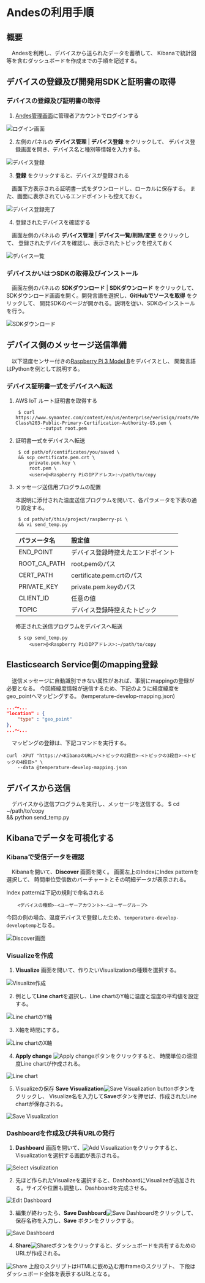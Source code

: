 # Andesの利用手順

## 概要

　Andesを利用し、デバイスから送られたデータを蓄積して、
Kibanaで統計図等を含むダッシュボードを作成までの手順を記述する。

## デバイスの登録及び開発用SDKと証明書の取得

### デバイスの登録及び証明書の取得

1. [Andes管理画面]に管理者アカウントでログインする

![ログイン画面](images/login.png)

2. 左側のパネルの **デバイス管理** | **デバイス登録** をクリックして、
デバイス登録画面を開き、デバイス名と種別等情報を入力する。

![デバイス登録](images/register-device.png)

3. **登録** をクリックすると、デバイスが登録される

　画面下方表示される証明書一式をダウンロードし、ローカルに保存する。
また、画面に表示されているエンドポイントも控えておく。

![デバイス登録完了](images/device-registed.png)

4. 登録されたデバイスを確認する

　画面左側のパネルの **デバイス管理** | **デバイス一覧/削除/変更** をクリックして、
登録されたデバイスを確認し、表示されたトピックを控えておく

![デバイス一覧](images/device-list.png)

### デバイスかいはつSDKの取得及びインストール

　画面左側のパネルの **SDKダウンロード** | **SDKダウンロード** をクリックして、
SDKダウンロード画面を開く。開発言語を選択し、**GitHubでソースを取得** をクリックして、
開発SDKのページが開かれる。説明を従い、SDKのインストールを行う。

![SDKダウンロード](images/download-sdk.png)

## デバイス側のメッセージ送信準備
　以下温度センサー付きの[Raspberry Pi 3 Model B]をデバイスとし、
開発言語はPythonを例として説明する。

### デバイス証明書一式をデバイスへ転送

1. AWS IoT ルート証明書を取得する

        $ curl https://www.symantec.com/content/en/us/enterprise/verisign/roots/VeriSign-Class%203-Public-Primary-Certification-Authority-G5.pem \
                --output root.pem

2. 証明書一式をデバイスへ転送

        $ cd path/of/centificates/you/saved \
        && scp certificate.pem.crt \
            private.pem.key \
            root.pem \
            <user>@<Raspberry PiのIPアドレス>:~/path/to/copy

3. メッセージ送信用プログラムの配置

    本説明に添付された温度送信プログラムを開いて、各パラメータを下表の通り設定する。

        $ cd path/of/this/project/raspberry-pi \
        && vi send_temp.py

    |パラメータ名      |設定値                          |
    |:---------------|:------------------------------|
    |END_POINT       |デバイス登録時控えたエンドポイント   |
    |ROOT_CA_PATH    |root.pemのパス                  |
    |CERT_PATH       |certificate.pem.crtのパス       |
    |PRIVATE_KEY     |private.pem.keyのパス           |
    |CLIENT_ID       |任意の値                        |
    |TOPIC           |デバイス登録時控えたトピック        |

    修正された送信プログラムをデバイスへ転送

        $ scp send_temp.py
            <user>@<Raspberry PiのIPアドレス>:~/path/to/copy

## Elasticsearch Service側のmapping登録

　送信メッセージに自動識別できない属性があれば、事前にmappingの登録が必要となる。
今回経緯度情報が送信するため、下記のように経度緯度をgeo_pointへマッピングする。
(temperature-develop-mapping.json)

```json
...〜...
"location" : {
    "type" : "geo_point"
},
...〜...
```

　マッピングの登録は、下記コマンドを実行する。

    curl -XPUT "https://<KibanaのURL>/<トピックの2段目>-<トピックの3段目>-<トピックの4段目>" \
        --data @temperature-develop-mapping.json

## デバイスから送信

　デバイスから送信プログラムを実行し、メッセージを送信する。
        $ cd ~/path/to/copy \
            && python send_temp.py

## Kibanaでデータを可視化する

### Kibanaで受信データを確認

　Kibanaを開いて、**Discover** 画面を開く。
画面左上のIndexにIndex patternを選択して、
時間単位受信数のバーチャートとその明細データが表示される。

Index patternは下記の規則で命名される
```
    <デバイスの種類>-<ユーザーアカウント>-<ユーザーグループ>
```
今回の例の場合、温度デバイスで登録したため、``temperature-develop-developtemp``となる。

![Discover画面](images/kibana-discover.png)

### Visualizeを作成

1. **Visualize** 画面を開いて、作りたいVisualizationの種類を選択する。

![Visualize作成](images/kibana-new-visualize.png)

2. 例として**Line chart**を選択し、Line chartのY軸に温度と湿度の平均値を設定する。

![Line chartのY軸](images/kibana-line-chart-axis-y.png)

3. X軸を時間にする。

![Line chartのX軸](images/kibana-line-chart-axis-x.png)

4. **Apply change** ![Apply change](images/kibana-apply-change-btn.png)ボタンをクリックすると、
時間単位の温湿度Line chartが作成される。

![Line chart](images/kibana-line-chart.png)

5. Visualizeの保存
**Save Visualization**![Save Visualization button](images/kibana-save-visualize-btn.png)ボタンをクリックし、
Visualize名を入力して**Save**ボタンを押せば、作成されたLine chartが保存される。

![Save Visualization](images/kibana-save-visualize.png)

### Dashboardを作成及び共有URLの発行

1. **Dashboard** 画面を開いて、![Add Visualization](images/kibana-add-visualize.png)をクリックすると、
Visualizationを選択する画面が表示される。

![Select visulization](images/kibana-select-visualize.png)

2. 先ほど作られたVisualizeを選択すると、DashboardにVisualizeが追加される。サイズや位置も調整し、Dashboardを完成させる。

![Edit Dashboard](images/kibana-edit-dashboard.png)

3. 編集が終わったら、**Save Dashboard**![Save Dashboard](images/kibana-save-dashboard-btn.png)をクリックして、
保存名称を入力し、**Save** ボタンをクリックする。

![Save Dashboard](images/kibana-save-dashboard.png)

4. **Share**![Share](images/kibana-share-btn.png)ボタンをクリックすると、ダッシュボードを共有するためのURLが作成される。

![Share](images/kibana-share.png)
上段のスクリプトはHTMLに嵌め込む用iframeのスクリプト、
下段はダッシュボード全体を表示するURLとなる。

[Andes管理画面]:https://andes.aucnet-ibs.com/index.html
[Raspberry Pi 3 Model B]:https://www.raspberrypi.org/products/raspberry-pi-3-model-b/
